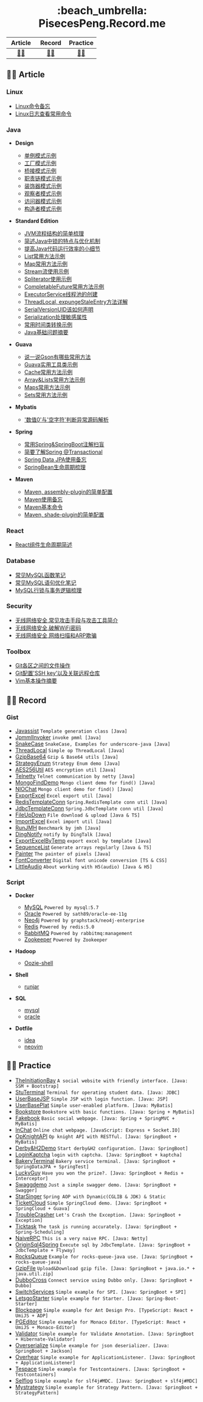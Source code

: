 <h1 align="center"> :beach_umbrella: PisecesPeng.Record.me </h1>

<div align="center">

| &nbsp;Article&nbsp; | &nbsp;Record&nbsp; | Practice |
| :---: | :---: | :---: |
| [:man_artist:](#man_artist-article) | [:man_technologist:](#man_technologist-record) | [:mountain_biking_man:](#mountain_biking_man-practice) |
  
</div>
  
## :man_artist: Article

### Linux

- [Linux命令备忘](https://github.com/PisecesPeng/ReinventTheWheel/tree/main/Article/Linux/Linux命令备忘.md)
- [Linux日志查看常用命令](https://github.com/PisecesPeng/ReinventTheWheel/tree/main/Article/Linux/Linux日志查看常用命令.md)

### Java

* **Design**

  - [单例模式示例](https://github.com/PisecesPeng/ReinventTheWheel/tree/main/Article/Java/Design/单例模式示例.md)
  - [工厂模式示例](https://github.com/PisecesPeng/ReinventTheWheel/tree/main/Article/Java/Design/工厂模式示例.md)
  - [桥接模式示例](https://github.com/PisecesPeng/ReinventTheWheel/tree/main/Article/Java/Design/桥接模式示例.md)
  - [职责链模式示例](https://github.com/PisecesPeng/ReinventTheWheel/tree/main/Article/Java/Design/职责链模式示例.md)
  - [装饰器模式示例](https://github.com/PisecesPeng/ReinventTheWheel/tree/main/Article/Java/Design/装饰器模式示例.md)
  - [观察者模式示例](https://github.com/PisecesPeng/ReinventTheWheel/tree/main/Article/Java/Design/观察者模式示例.md)
  - [访问器模式示例](https://github.com/PisecesPeng/ReinventTheWheel/tree/main/Article/Java/Design/访问器模式示例.md)
  - [构造者模式示例](https://github.com/PisecesPeng/ReinventTheWheel/tree/main/Article/Java/Design/构造者模式示例.md)

* **Standard Edition**

  - [JVM流程结构的简单梳理](https://github.com/PisecesPeng/ReinventTheWheel/tree/main/Article/Java/StandardEdition/JVM流程结构的简单梳理.md)
  - [简述Java中锁的特点与优化机制](https://github.com/PisecesPeng/ReinventTheWheel/tree/main/Article/Java/StandardEdition/简述Java中锁的特点与优化机制.md)
  - [提高Java代码运行效率的小细节](https://github.com/PisecesPeng/ReinventTheWheel/tree/main/Article/Java/StandardEdition/提高Java代码运行效率的小细节.md)
  - [List常用方法示例](https://github.com/PisecesPeng/ReinventTheWheel/tree/main/Article/Java/StandardEdition/List常用方法示例.md)
  - [Map常用方法示例](https://github.com/PisecesPeng/ReinventTheWheel/tree/main/Article/Java/StandardEdition/Map常用方法示例.md)
  - [Stream流使用示例](https://github.com/PisecesPeng/ReinventTheWheel/tree/main/Article/Java/StandardEdition/Stream流使用示例.md)
  - [Spliterator使用示例](https://github.com/PisecesPeng/ReinventTheWheel/tree/main/Article/Java/StandardEdition/Spliterator使用示例.md)
  - [CompletableFuture常用方法示例](https://github.com/PisecesPeng/ReinventTheWheel/tree/main/Article/Java/StandardEdition/CompletableFuture常用方法示例.md)
  - [ExecutorService线程池的创建](https://github.com/PisecesPeng/ReinventTheWheel/tree/main/Article/Java/StandardEdition/ExecutorService线程池的创建.md)
  - [ThreadLocal, expungeStaleEntry方法详解](https://github.com/PisecesPeng/ReinventTheWheel/tree/main/Article/Java/StandardEdition/ThreadLocal,%20expungeStaleEntry方法详解.md)
  - [SerialVersionUID该如何声明](https://github.com/PisecesPeng/ReinventTheWheel/tree/main/Article/Java/StandardEdition/SerialVersionUID该如何声明.md)
  - [Serialization处理敏感属性](https://github.com/PisecesPeng/ReinventTheWheel/tree/main/Article/Java/StandardEdition/Serialization处理敏感属性.md)
  - [常用时间类转换示例](https://github.com/PisecesPeng/ReinventTheWheel/tree/main/Article/Java/StandardEdition/常用时间类转换示例.md)
  - [Java基础问题摘要](https://github.com/PisecesPeng/ReinventTheWheel/tree/main/Article/Java/StandardEdition/Java基础问题摘要.md)

* **Guava**

  - [说一说Gson有哪些常用方法](https://github.com/PisecesPeng/ReinventTheWheel/tree/main/Article/Java/Guava/说一说Gson有哪些常用方法.md)
  - [Guava实用工具类示例](https://github.com/PisecesPeng/ReinventTheWheel/tree/main/Article/Java/Guava/Guava实用工具类示例.md)
  - [Cache常用方法示例](https://github.com/PisecesPeng/ReinventTheWheel/tree/main/Article/Java/Guava/Cache常用方法示例.md)
  - [Array&Lists常用方法示例](https://github.com/PisecesPeng/ReinventTheWheel/tree/main/Article/Java/Guava/Array&Lists常用方法示例.md)
  - [Maps常用方法示例](https://github.com/PisecesPeng/ReinventTheWheel/tree/main/Article/Java/Guava/Maps常用方法示例.md)
  - [Sets常用方法示例](https://github.com/PisecesPeng/ReinventTheWheel/tree/main/Article/Java/Guava/Sets常用方法示例.md)

* **Mybatis**

  - ['数值0'与'空字符'判断异常源码解析](https://github.com/PisecesPeng/ReinventTheWheel/tree/main/Article/Java/Mybatis/'数值0'与'空字符'判断异常源码解析.md)

* **Spring**

  - [常用Spring&SpringBoot注解扫盲](https://github.com/PisecesPeng/ReinventTheWheel/tree/main/Article/Java/Spring/常用Spring&SpringBoot注解扫盲.md)
  - [简要了解Spring @Transactional](https://github.com/PisecesPeng/ReinventTheWheel/tree/main/Article/Java/Spring/简要了解Spring%20@Transactional.md)
  - [Spring Data JPA使用备忘](https://github.com/PisecesPeng/ReinventTheWheel/tree/main/Article/Java/Spring/Spring%20Data%20JPA使用备忘.md)
  - [SpringBean生命周期梳理](https://github.com/PisecesPeng/ReinventTheWheel/tree/main/Article/Java/Spring/SpringBean生命周期梳理.md)

* **Maven**

  - [Maven, assembly-plugin的简单配置](https://github.com/PisecesPeng/ReinventTheWheel/tree/main/Article/Java/Maven/Maven,%20assembly-plugin的简单配置.md)
  - [Maven使用备忘](https://github.com/PisecesPeng/ReinventTheWheel/tree/main/Article/Java/Maven/Maven使用备忘.md)
  - [Maven基本命令](https://github.com/PisecesPeng/ReinventTheWheel/tree/main/Article/Java/Maven/Maven基本命令.md)
  - [Maven, shade-plugin的简单配置](https://github.com/PisecesPeng/ReinventTheWheel/tree/main/Article/Java/Maven/Maven,%20shade-plugin的简单配置.md)

### React

- [React组件生命周期简述](https://github.com/PisecesPeng/ReinventTheWheel/tree/main/Article/React/React组件生命周期简述.md)

### Database

- [常见MySQL函数笔记](https://github.com/PisecesPeng/ReinventTheWheel/tree/main/Article/Database/常见MySQL函数笔记.md)
- [常见MySQL语句优化笔记](https://github.com/PisecesPeng/ReinventTheWheel/tree/main/Article/Database/常见MySQL语句优化笔记.md)
- [MySQL行锁与事务逻辑梳理](https://github.com/PisecesPeng/ReinventTheWheel/tree/main/Article/Database/MySQL行锁与事务逻辑梳理.md)

### Security

- [无线网络安全,常见攻击手段与攻击工具简介](https://github.com/PisecesPeng/ReinventTheWheel/tree/main/Article/Security/无线网络安全,常见攻击手段与攻击工具简介.md)
- [无线网络安全,破解WiFi密码](https://github.com/PisecesPeng/ReinventTheWheel/tree/main/Article/Security/无线网络安全,破解WiFi密码.md)
- [无线网络安全,网络扫描和ARP欺骗](https://github.com/PisecesPeng/ReinventTheWheel/tree/main/Article/Security/无线网络安全,网络扫描和ARP欺骗.md)

### Toolbox

- [Git各区之间的文件操作](https://github.com/PisecesPeng/ReinventTheWheel/tree/main/Article/Toolbox/Git各区之间的文件操作.md)
- [Git配置'SSH key'以及关联远程仓库](https://github.com/PisecesPeng/ReinventTheWheel/tree/main/Article/Toolbox/Git配置'SSH%20key'以及关联远程仓库.md)
- [Vim基本操作摘要](https://github.com/PisecesPeng/ReinventTheWheel/tree/main/Article/Toolbox/Vim基本操作摘要.md)

## :man_technologist: Record

### Gist 

- [Javassist](https://github.com/PisecesPeng/ReinventTheWheel/tree/main/Record/Gist/Javassist) ``` Template generation class [Java] ```
- [JpmmlInvoker](https://github.com/PisecesPeng/ReinventTheWheel/tree/main/Record/Gist/JpmmlInvoker) ``` invoke pmml [Java] ```
- [SnakeCase](https://github.com/PisecesPeng/ReinventTheWheel/tree/main/Record/Gist/SnakeCase) ``` SnakeCase, Examples for underscore-java [Java] ```
- [ThreadLocal](https://github.com/PisecesPeng/ReinventTheWheel/tree/main/Record/Gist/ThreadLocal) ``` Simple op ThreadLocal [Java] ```
- [GzipBase64](https://github.com/PisecesPeng/ReinventTheWheel/tree/main/Record/Gist/GzipBase64) ``` Gzip & Base64 utils [Java] ```
- [StrategyEnum](https://github.com/PisecesPeng/ReinventTheWheel/tree/main/Record/Gist/StrategyEnum) ``` Strategy Enum demo [Java] ```
- [AES256Util](https://github.com/PisecesPeng/ReinventTheWheel/tree/main/Record/Gist/AES256Util) ``` AES encryption util [Java] ```
- [Telnetty](https://github.com/PisecesPeng/ReinventTheWheel/tree/main/Record/Gist/Telnetty) ``` Telnet communication by netty [Java] ```
- [MongoFindDemo](https://github.com/PisecesPeng/ReinventTheWheel/tree/main/Record/Gist/MongoFindDemo) ``` Mongo client demo for find() [Java] ```
- [NIOChat](https://github.com/PisecesPeng/ReinventTheWheel/tree/main/Record/Gist/NIOChat) ``` Mongo client demo for find() [Java] ```
- [ExportExcel](https://github.com/PisecesPeng/ReinventTheWheel/tree/main/Record/Gist/ExportExcel) ``` Excel export util [Java] ```
- [RedisTemplateConn](https://github.com/PisecesPeng/ReinventTheWheel/tree/main/Record/Gist/RedisTemplateConn) ``` Spring.RedisTemplate conn util [Java] ```
- [JdbcTemplateConn](https://github.com/PisecesPeng/ReinventTheWheel/tree/main/Record/Gist/JdbcTemplateConn) ``` Spring.JdbcTemplate conn util [Java] ```
- [FileUpDown](https://github.com/PisecesPeng/ReinventTheWheel/tree/main/Record/Gist/FileUpDown) ``` File download & upload [Java & TS] ```
- [ImportExcel](https://github.com/PisecesPeng/ReinventTheWheel/tree/main/Record/Gist/ImportExcel) ``` Excel import util [Java] ```
- [RunJMH](https://github.com/PisecesPeng/ReinventTheWheel/tree/main/Record/Gist/RunJMH) ``` Benchmark by jmh [Java] ```
- [DingNotify](https://github.com/PisecesPeng/ReinventTheWheel/tree/main/Record/Gist/DingNotify) ``` notify by DingTalk [Java] ```
- [ExportExcelByTemp](https://github.com/PisecesPeng/ReinventTheWheel/tree/main/Record/Gist/ExportExcelByTemp) ``` export excel by template [Java] ```
- [SequenceList](https://github.com/PisecesPeng/ReinventTheWheel/tree/main/Record/Gist/SequenceList) ``` Generate arrays regularly [Java & TS] ```
- [Painter](https://github.com/PisecesPeng/ReinventTheWheel/tree/main/Record/Gist/Painter) ``` The painter of pixels [Java] ```
- [FontConverter](https://github.com/PisecesPeng/ReinventTheWheel/tree/main/Record/Gist/FontConverter) ` Digital font unicode conversion [TS & CSS] `
- [LittleAudio](https://github.com/PisecesPeng/ReinventTheWheel/tree/main/Record/Gist/LittleAudio) ` About working with H5(audio) [Java & H5] `

### Script

* **Docker**

  - [MySQL](https://github.com/PisecesPeng/ReinventTheWheel/tree/main/Record/Script/Docker/MySQL) ``` Powered by mysql:5.7 ```
  - [Oracle](https://github.com/PisecesPeng/ReinventTheWheel/tree/main/Record/Script/Docker/Oracle-ee-11g) ``` Powered by sath89/oracle-ee-11g ```
  - [Neo4j](https://github.com/PisecesPeng/ReinventTheWheel/tree/main/Record/Script/Docker/Neo4j-enterprise) ``` Powered by graphstack/neo4j-enterprise ```
  - [Redis](https://github.com/PisecesPeng/ReinventTheWheel/tree/main/Record/Script/Docker/Redis) ``` Powered by redis:5.0 ```
  - [RabbitMQ](https://github.com/PisecesPeng/ReinventTheWheel/tree/main/Record/Script/Docker/RabbitMQ) ``` Powered by rabbitmq:management ```
  - [Zookeeper](https://github.com/PisecesPeng/ReinventTheWheel/tree/main/Record/Script/Docker/Zookeeper) ``` Powered by Zookeeper ```

* **Hadoop**

  - [Oozie-shell](https://github.com/PisecesPeng/ReinventTheWheel/tree/main/Record/Script/Hadoop/Oozie-shell)

* **Shell**

  - [runjar](https://github.com/PisecesPeng/ReinventTheWheel/tree/main/Record/Script/Shell/runjar.sh)

* **SQL**

  - [mysql](https://github.com/PisecesPeng/ReinventTheWheel/tree/main/Record/Script/SQL/mysql.sql)
  - [oracle](https://github.com/PisecesPeng/ReinventTheWheel/tree/main/Record/Script/SQL/oracle.sql)

* **Dotfile**

  - [idea](https://github.com/PisecesPeng/ReinventTheWheel/tree/main/Record/Script/Dotfile/idea)
  - [neovim](https://github.com/PisecesPeng/ReinventTheWheel/tree/main/Record/Script/Dotfile/nvim)

## :mountain_biking_man: Practice

- [TheInitiationBay](https://github.com/PisecesPeng/ReinventTheWheel/tree/main/Practice/TheInitiationBay) ``` A social website with friendly interface. [Java: SSM + Bootstrap] ```
- [StuTerminal](https://github.com/PisecesPeng/ReinventTheWheel/tree/main/Practice/StuTerminal) ``` Terminal for operating student data. [Java: JDBC] ```
- [UserBaseJSP](https://github.com/PisecesPeng/ReinventTheWheel/tree/main/Practice/UserBaseJSP) ``` Simple JSP with login function. [Java: JSP] ```
- [UserBasePlat](https://github.com/PisecesPeng/ReinventTheWheel/tree/main/Practice/UserBasePlat) ``` Simple user-enabled platform. [Java: MyBatis] ```
- [Bookstore](https://github.com/PisecesPeng/ReinventTheWheel/tree/main/Practice/Bookstore) ``` Bookstore with basic functions. [Java: Spring + MyBatis] ```
- [Fakebook](https://github.com/PisecesPeng/ReinventTheWheel/tree/main/Practice/Fakebook) ``` Basic social webpage. [Java: Spring + SpringMVC + MyBatis] ```
- [InChat](https://github.com/PisecesPeng/ReinventTheWheel/tree/main/Practice/InChat) ``` Online chat webpage. [JavaScript: Express + Socket.IO] ```
- [OpKnightAPI](https://github.com/PisecesPeng/ReinventTheWheel/tree/main/Practice/OpKnightAPI) ``` Op knight API with RESTful. [Java: SpringBoot + MyBatis] ```
- [Derby&H2Demo](https://github.com/PisecesPeng/ReinventTheWheel/tree/main/Practice/Derby) ``` Start derby&H2 configuration. [Java: SpringBoot] ```
- [LoginKaptcha](https://github.com/PisecesPeng/ReinventTheWheel/tree/main/Practice/LoginKaptcha) ``` login with captcha. [Java: SpringBoot + kaptcha] ```
- [BakeryTerminal](https://github.com/PisecesPeng/ReinventTheWheel/tree/main/Practice/BakeryTerminal) ``` Bakery service terminal. [Java: SpringBoot + SpringDataJPA + SpringTest] ```
- [LuckyGuy](https://github.com/PisecesPeng/ReinventTheWheel/tree/main/Practice/LuckyGuy) ``` Have you won the prize?. [Java: SpringBoot + Redis + Interceptor] ```
- [Swaggdemo](https://github.com/PisecesPeng/ReinventTheWheel/tree/main/Practice/Swaggdemo) ``` Just a simple swagger demo. [Java: SpringBoot + Swagger] ```
- [StarSinger](https://github.com/PisecesPeng/ReinventTheWheel/tree/main/Practice/StarSinger) ``` Spring AOP with Dynamic(CGLIB & JDK) & Static ```
- [TicketCloud](https://github.com/PisecesPeng/ReinventTheWheel/tree/main/Practice/TicketCloud) ``` Simple SpringCloud demo. [Java: SpringBoot + SpringCloud + Guava] ```
- [TroubleCrasher](https://github.com/PisecesPeng/ReinventTheWheel/tree/main/Practice/TroubleCrasher) ``` Let's Crash the Exception. [Java: SpringBoot + Exception] ```
- [Ticktask](https://github.com/PisecesPeng/ReinventTheWheel/tree/main/Practice/Ticktask) ``` The task is running accurately. [Java: SpringBoot + Spring-Scheduling] ```
- [NaiveRPC](https://github.com/PisecesPeng/ReinventTheWheel/tree/main/Practice/NaiveRPC) ``` This is a very naive RPC. [Java: Netty] ```
- [OriginSql4Spring](https://github.com/PisecesPeng/ReinventTheWheel/tree/main/Practice/OriginSql4Spring) ``` Execute sql by JdbcTemplate. [Java: SpringBoot + JdbcTemplate + Flyway] ```
- [RocksQueue](https://github.com/PisecesPeng/ReinventTheWheel/tree/main/Practice/RocksQueue) ``` Example for rocks-queue-java use. [Java: SpringBoot + rocks-queue-java] ```
- [GzipFile](https://github.com/PisecesPeng/ReinventTheWheel/tree/main/Practice/GzipFile) ``` Upload&Download gzip file. [Java: SpringBoot + java.io.* + java.util.zip] ```
- [DubboCross](https://github.com/PisecesPeng/ReinventTheWheel/tree/main/Practice/DubboCross) ``` Connect service using Dubbo only. [Java: SpringBoot + Dubbo] ```
- [SwitchServices](https://github.com/PisecesPeng/ReinventTheWheel/tree/main/Practice/SwitchServices) ``` Simple example for SPI. [Java: SpringBoot + SPI] ```
- [LetsgoStarter](https://github.com/PisecesPeng/ReinventTheWheel/tree/main/Practice/LetsgoStarter) ``` Simple example for Starter. [Java: Spring-Boot-Starter] ```
- [Blockpage](https://github.com/PisecesPeng/ReinventTheWheel/tree/main/Practice/Blockpage) ``` Simple example for Ant Design Pro. [TypeScript: React + UmiJS + ADP] ```
- [PGEditor](https://github.com/PisecesPeng/ReinventTheWheel/tree/main/Practice/PGEditor) ``` Simple example for Monaco Editor. [TypeScript: React + UmiJS + Monaco-Editor] ```
- [Validator](https://github.com/PisecesPeng/ReinventTheWheel/tree/main/Practice/Validator) ``` Simple example for Validate Annotation. [Java: SpringBoot + Hibernate-Validator] ```
- [Overserialize](https://github.com/PisecesPeng/ReinventTheWheel/tree/main/Practice/Overserialize) ``` Simple example for json deserializer. [Java: SpringBoot + Jackson] ```
- [Overhear](https://github.com/PisecesPeng/ReinventTheWheel/tree/main/Practice/Overhear) ``` Simple example for ApplicationListener. [Java: SpringBoot + ApplicationListener] ```
- [Tespace](https://github.com/PisecesPeng/ReinventTheWheel/tree/main/Practice/Tespace) ``` Simple example for Testcontainers. [Java: SpringBoot + Testcontainers] ```
- [Selflog](https://github.com/PisecesPeng/ReinventTheWheel/tree/main/Practice/Selflog) ` Simple example for slf4j#MDC. [Java: SpringBoot + slf4j#MDC] `
- [Mystrategy](https://github.com/PisecesPeng/ReinventTheWheel/tree/main/Practice/Mystrategy) ` Simple example for Strategy Pattern. [Java: SpringBoot + StrategyPattern] `
